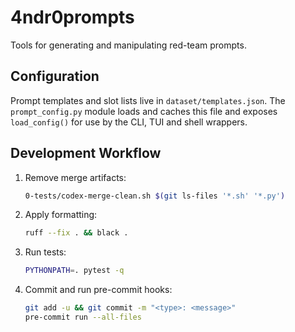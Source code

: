 # 4ndr0prompts

Tools for generating and manipulating red-team prompts.

## Configuration

Prompt templates and slot lists live in `dataset/templates.json`. The `prompt_config.py` module loads and caches this file and exposes `load_config()` for use by the CLI, TUI and shell wrappers.

## Development Workflow

1. Remove merge artifacts:
   ```bash
   0-tests/codex-merge-clean.sh $(git ls-files '*.sh' '*.py')
   ```
2. Apply formatting:
   ```bash
   ruff --fix . && black .
   ```
3. Run tests:
   ```bash
   PYTHONPATH=. pytest -q
   ```
4. Commit and run pre-commit hooks:
   ```bash
   git add -u && git commit -m "<type>: <message>"
   pre-commit run --all-files
   ```
